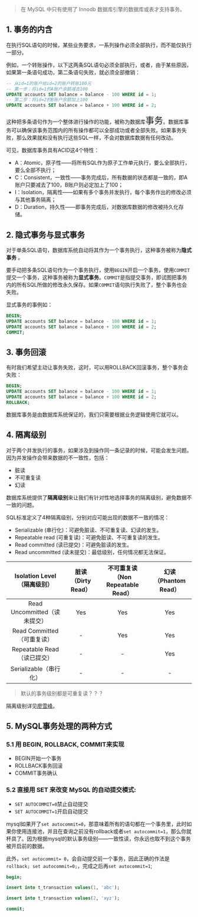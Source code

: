 > 在 MySQL 中只有使用了 Innodb 数据库引擎的数据库或表才支持事务。

## 1. 事务的内含

在执行SQL语句的时候，某些业务要求，一系列操作必须全部执行，而不能仅执行一部分。

例如，一个转账操作，以下这两条SQL语句必须全部执行，或者，由于某些原因，如果第一条语句成功，第二条语句失败，就必须全部撤销：

```sql
-- 从id=1的账户给id=2的账户转账100元
-- 第一步：将id=1的A账户余额减去100
UPDATE accounts SET balance = balance - 100 WHERE id = 1;
-- 第二步：将id=2的B账户余额加上100
UPDATE accounts SET balance = balance + 100 WHERE id = 2;
```

这种把多条语句作为一个整体进行操作的功能，被称为数据库<font size=5>事务</font>。数据库事务可以确保该事务范围内的所有操作都可以全部成功或者全部失败。如果事务失败，那么效果就和没有执行这些SQL一样，不会对数据库数据有任何改动。

可见，数据库事务具有ACID这4个特性：

- A：Atomic，原子性——将所有SQL作为原子工作单元执行，要么全部执行，要么全部不执行；
- C：Consistent，一致性——事务完成后，所有数据的状态都是一致的，即A账户只要减去了100，B账户则必定加上了100；
- I：Isolation，隔离性——如果有多个事务并发执行，每个事务作出的修改必须与其他事务隔离；
- D：Duration，持久性——即事务完成后，对数据库数据的修改被持久化存储。

## 2. 隐式事务与显式事务

对于单条SQL语句，数据库系统自动将其作为一个事务执行，这种事务被称为**隐式事务** 。

要手动把多条SQL语句作为一个事务执行，使用`BEGIN`开启一个事务，使用`COMMIT`提交一个事务，这种事务被称为**显式事务**。`COMMIT`是指提交事务，即试图把事务内的所有SQL所做的修改永久保存。如果`COMMIT`语句执行失败了，整个事务也会失败。

显式事务的事例如：

```sql
BEGIN;
UPDATE accounts SET balance = balance - 100 WHERE id = 1;
UPDATE accounts SET balance = balance + 100 WHERE id = 2;
COMMIT;
```

## 3. 事务回滚

有时我们希望主动让事务失败，这时，可以用ROLLBACK回滚事务，整个事务会失败：

```sql
BEGIN;
UPDATE accounts SET balance = balance - 100 WHERE id = 1;
UPDATE accounts SET balance = balance + 100 WHERE id = 2;
ROLLBACK;
```

数据库事务是由数据库系统保证的，我们只需要根据业务逻辑使用它就可以。

## 4. 隔离级别

对于两个并发执行的事务，如果涉及到操作同一条记录的时候，可能会发生问题。因为并发操作会带来数据的不一致性，包括：

- 脏读
- 不可重复读
- 幻读

数据库系统提供了**隔离级别**来让我们有针对性地选择事务的隔离级别，避免数据不一致的问题。

SQL标准定义了4种隔离级别，分别对应可能出现的数据不一致的情况：

- Serializable (串行化)：可避免脏读、不可重复读、幻读的发生。
- Repeatable read (可重复读)：可避免脏读、不可重复读的发生。
- Read committed (读已提交)：可避免脏读的发生。
- Read uncommitted (读未提交)：最低级别，任何情况都无法保证。

|Isolation Level<br />（隔离级别） | 脏读<br />（Dirty Read） | 不可重复读<br />（Non Repeatable Read） | 幻读<br />（Phantom Read） |
| :-----------------------------------: | :----------------------------: | :-------------------------------------------------: | :------------------------------------: |
| Read Uncommitted（读未提交）          | Yes                            | Yes                                                 | Yes                                    |
| Read Committed（可重复读）            | -                              | Yes                                                 | Yes                                    |
| Repeatable Read（读已提交）           | -                              | -                                                   | Yes                                    |
| Serializable（串行化）                | -                              | -                                                   | -                                      |

> 默认的事务级别都是可重复读？？？

隔离级别详见[廖雪峰](https://www.liaoxuefeng.com/wiki/1177760294764384/1179611198786848)。

## 5. MySQL事务处理的两种方式

### 5.1 用 BEGIN, ROLLBACK, COMMIT来实现

- BEGIN开始一个事务
- ROLLBACK事务回滚
- COMMIT事务确认

### 5.2 直接用 SET 来改变 MySQL 的自动提交模式:

- `SET AUTOCOMMIT=0`禁止自动提交
- `SET AUTOCOMMIT=1`开启自动提交

mysql如果开了`set autocommit=0`，那意味着所有的语句都在一个事务里，此时如果你使用连接池，并且在查询之前没有rollback或者`set autocommit=1`，那么你就杯具了。因为根据mysql的默认事务级别——一致性读，你永远也取不到这个事务被开启前的数据。

此外，`set autocommit= 0`，会自动提交前一个事务，因此正确的作法是`rollback; set autocommit=0;`，完成之后再`set autocommit=1`;

```sql
begin;

insert into t_transaction values(1, 'abc');

insert into t_transaction values(2, 'xyz');

commit;
```

## 

